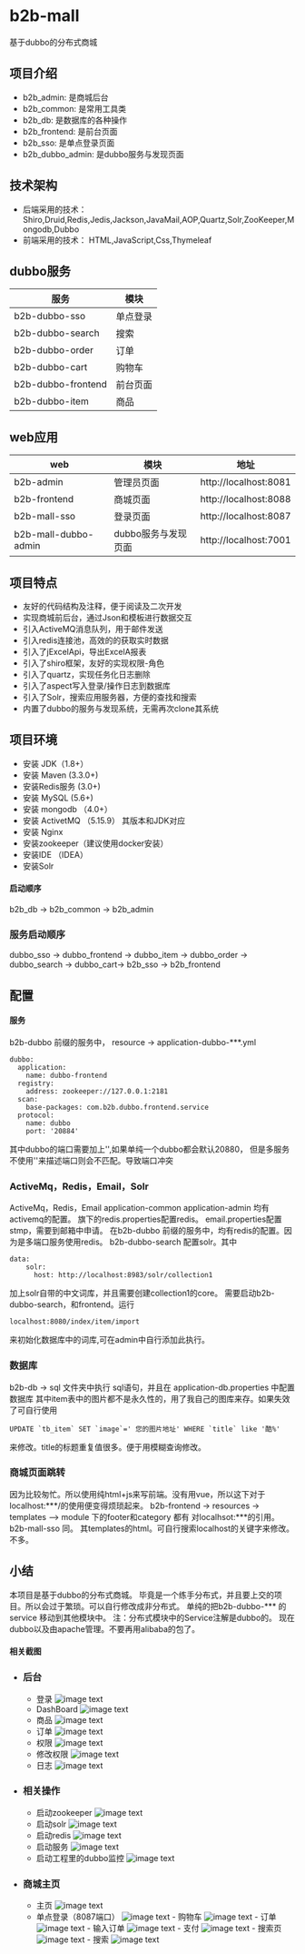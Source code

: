 # b2b-mall
基于dubbo的分布式商城

## 项目介绍


- b2b_admin: 是商城后台
- b2b_common: 是常用工具类
- b2b_db: 是数据库的各种操作
- b2b_frontend: 是前台页面
- b2b_sso: 是单点登录页面
- b2b_dubbo_admin: 是dubbo服务与发现页面


## 技术架构
- 后端采用的技术：   Shiro,Druid,Redis,Jedis,Jackson,JavaMail,AOP,Quartz,Solr,ZooKeeper,Mongodb,Dubbo
- 前端采用的技术：        HTML,JavaScript,Css,Thymeleaf

## dubbo服务
|服务|模块|
|----|----|
|b2b-dubbo-sso|单点登录|
|b2b-dubbo-search|搜索|
|b2b-dubbo-order|订单|
|b2b-dubbo-cart|购物车|
|b2b-dubbo-frontend|前台页面|
|b2b-dubbo-item|商品|

## web应用

|web|模块|地址|
|----|----|----|
|b2b-admin|管理员页面|http://localhost:8081|
|b2b-frontend|商城页面|http://localhost:8088|
|b2b-mall-sso|登录页面|http://localhost:8087|
|b2b-mall-dubbo-admin|dubbo服务与发现页面|http://localhost:7001|



## 项目特点
- 友好的代码结构及注释，便于阅读及二次开发
- 实现商城前后台，通过Json和模板进行数据交互
- 引入ActiveMQ消息队列，用于邮件发送
- 引入redis连接池，高效的的获取实时数据
- 引入了jExcelApi，导出ExcelA报表
- 引入了shiro框架，友好的实现权限-角色
- 引入了quartz，实现任务化日志删除
- 引入了aspect写入登录/操作日志到数据库
- 引入了Solr，搜索应用服务器，方便的查找和搜索
- 内置了dubbo的服务与发现系统，无需再次clone其系统

## 项目环境
- 安装 JDK（1.8+）
- 安装 Maven (3.3.0+)
- 安装Redis服务 (3.0+)
- 安装 MySQL (5.6+)
- 安装 mongodb （4.0+）
- 安装 ActivetMQ （5.15.9） 其版本和JDK对应
- 安装 Nginx
- 安装zookeeper（建议使用docker安装）
- 安装IDE （IDEA）
- 安装Solr

#### 启动顺序
b2b_db ->  b2b_common -> b2b_admin 
### 服务启动顺序
dubbo_sso -> dubbo_frontend -> dubbo_item -> dubbo_order -> dubbo_search -> dubbo_cart-> b2b_sso -> b2b_frontend 

## 配置

#### 服务
b2b-dubbo 前缀的服务中，
resource -> application-dubbo-***.yml
```
dubbo:
  application:
    name: dubbo-frontend
  registry:
    address: zookeeper://127.0.0.1:2181
  scan:
    base-packages: com.b2b.dubbo.frontend.service
  protocol:
    name: dubbo
    port: '20884'
```
其中dubbo的端口需要加上'',如果单纯一个dubbo都会默认20880， 但是多服务不使用''来描述端口则会不匹配。导致端口冲突

### ActiveMq，Redis，Email，Solr
ActiveMq，Redis，Email
application-common
application-admin 均有activemq的配置。
旗下的redis.properties配置redis。
email.properties配置 stmp，需要到邮箱中申请。
在b2b-dubbo 前缀的服务中，均有redis的配置。因为是多端口服务使用redis。
b2b-dubbo-search 配置solr。其中
```
data:
    solr:
      host: http://localhost:8983/solr/collection1
```
加上solr自带的中文词库，并且需要创建collection1的core。
需要启动b2b-dubbo-search，和frontend。运行

```
localhost:8080/index/item/import
```
来初始化数据库中的词库,可在admin中自行添加此执行。

### 数据库
b2b-db  -> sql 文件夹中执行 sql语句，并且在
application-db.properties 中配置数据库
其中item表中的图片都不是永久性的，用了我自己的图库来存。如果失效了可自行使用
```
UPDATE `tb_item` SET `image`=' 您的图片地址' WHERE `title` like '酷%'
```
来修改。title的标题重复值很多。便于用模糊查询修改。

### 商城页面跳转

因为比较匆忙。所以使用纯html+js来写前端。没有用vue，所以这下对于localhost:***/的使用便变得烦琐起来。
b2b-frontend -> resources -> templates --> module 下的footer和category 都有 对localhsot:***的引用。
b2b-mall-sso 同。
其templates的html。可自行搜索localhost的关键字来修改。不多。

## 小结
本项目是基于dubbo的分布式商城。
毕竟是一个练手分布式，并且要上交的项目。所以会过于繁琐。可以自行修改成非分布式。
单纯的把b2b-dubbo-*** 的 service 移动到其他模块中。
注：分布式模块中的Service注解是dubbo的。
现在dubbo以及由apache管理。不要再用alibaba的包了。

#### 相关截图

- ### 后台
  - 登录
  ![image text](https://raw.githubusercontent.com/kiwi5691/b2b-mall/master/screenShot/login.png)
  - DashBoard
  ![image text](https://raw.githubusercontent.com/kiwi5691/b2b-mall/master/screenShot/bashboard.png)
  - 商品
  ![image text](https://raw.githubusercontent.com/kiwi5691/b2b-mall/master/screenShot/shop.png)
  - 订单
  ![image text](https://raw.githubusercontent.com/kiwi5691/b2b-mall/master/screenShot/order.png)
  - 权限
   ![image text](https://raw.githubusercontent.com/kiwi5691/b2b-mall/master/screenShot/permission.png)
  - 修改权限
   ![image text](https://raw.githubusercontent.com/kiwi5691/b2b-mall/master/screenShot/updatepermission.png)
  - 日志
   ![image text](https://raw.githubusercontent.com/kiwi5691/b2b-mall/master/screenShot/log.png)

- ### 相关操作
    - 启动zookeeper
    ![image text](https://raw.githubusercontent.com/kiwi5691/b2b-mall/master/screenShot/docker.png)
    - 启动solr
    ![image text](https://raw.githubusercontent.com/kiwi5691/b2b-mall/master/screenShot/solr.png)
     - 启动redis
     ![image text](https://raw.githubusercontent.com/kiwi5691/b2b-mall/master/screenShot/redis.png)
     - 启动服务
     ![image text](https://raw.githubusercontent.com/kiwi5691/b2b-mall/master/screenShot/service.png)
     - 启动工程里的dubbo监控
     ![image text](https://raw.githubusercontent.com/kiwi5691/b2b-mall/master/screenShot/dubbo.png)

- ### 商城主页
     - 主页
     ![image text](https://raw.githubusercontent.com/kiwi5691/b2b-mall/master/screenShot/index.png)
     - 单点登录（8087端口）
     ![image text](https://raw.githubusercontent.com/kiwi5691/b2b-mall/master/screenShot/sso.png)
      - 购物车
      ![image text](https://raw.githubusercontent.com/kiwi5691/b2b-mall/master/screenShot/cart.png)
      - 订单
      ![image text](https://raw.githubusercontent.com/kiwi5691/b2b-mall/master/screenShot/morder.png)
      - 输入订单
      ![image text](https://raw.githubusercontent.com/kiwi5691/b2b-mall/master/screenShot/orderinput.png)
      - 支付
      ![image text](https://raw.githubusercontent.com/kiwi5691/b2b-mall/master/screenShot/ordersuccess.png)
      - 搜索页
      ![image text](https://raw.githubusercontent.com/kiwi5691/b2b-mall/master/screenShot/searchpage.png)
      - 搜索
      ![image text](https://raw.githubusercontent.com/kiwi5691/b2b-mall/master/screenShot/search.png)
     